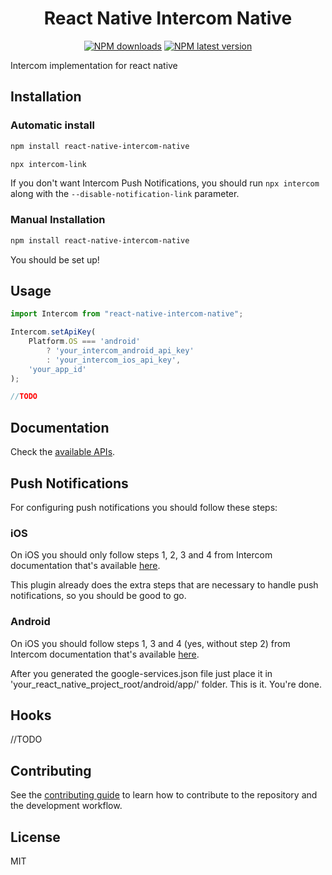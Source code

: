 <h1 align="center">
  React Native Intercom Native
</h1>

<p align="center">
  <a href="https://www.npmjs.com/package/react-native-intercom-native"><img src="https://img.shields.io/npm/dw/react-native-intercom-native.svg?style=flat-square" alt="NPM downloads"></a>
  <a href="https://www.npmjs.com/package/react-native-intercom-native"><img src="https://img.shields.io/npm/v/react-native-intercom-native/latest.svg?style=flat-square" alt="NPM latest version"></a>
</p>

Intercom implementation for react native

## Installation


### Automatic install
```sh
npm install react-native-intercom-native
```

```sh
npx intercom-link
```

If you don't want Intercom Push Notifications, you should run `npx intercom` along with the `--disable-notification-link` parameter.



### Manual Installation

```sh
npm install react-native-intercom-native
```

You should be set up!

## Usage

```js
import Intercom from "react-native-intercom-native";

Intercom.setApiKey(
	Platform.OS === 'android'
		? 'your_intercom_android_api_key'
		: 'your_intercom_ios_api_key',
	'your_app_id'
);

//TODO
```

## Documentation

Check the [available APIs](docs/API.md).


## Push Notifications

For configuring push notifications you should follow these steps:

### iOS

On iOS you should only follow steps 1, 2, 3 and 4 from Intercom documentation that's available [here](https://developers.intercom.com/installing-intercom/docs/ios-push-notifications).

This plugin already does the extra steps that are necessary to handle push notifications, so you should be good to go.

### Android

On iOS you should follow steps 1, 3 and 4 (yes, without step 2) from Intercom documentation that's available [here](https://developers.intercom.com/installing-intercom/docs/android-fcm-push-notifications).

After you generated the google-services.json file just place it in 'your_react_native_project_root/android/app/' folder. This is it. You're done.


## Hooks

//TODO

## Contributing

See the [contributing guide](CONTRIBUTING.md) to learn how to contribute to the repository and the development workflow.

## License

MIT
